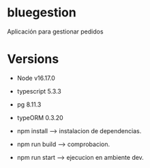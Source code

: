 # bluegestion
Aplicación para gestionar pedidos 

# Versions
* Node v16.17.0
* typescript 5.3.3
* pg 8.11.3
* typeORM 0.3.20

* npm install --> instalacion de dependencias.
* npm run build  --> comprobacion.
* npm run start  --> ejecucion en ambiente dev. 